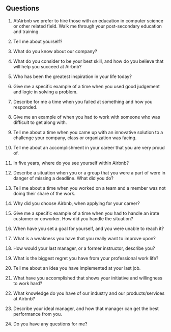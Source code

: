 
## Questions

1. AtAirbnb we prefer to hire those with an education in computer science or other related field. Walk me through your post-secondary education and training.

2. Tell me about yourself?

3. What do you know about our company?

4. What do you consider to be your best skill, and how do you believe that will help you succeed at Airbnb?

5. Who has been the greatest inspiration in your life today?

6. Give me a specific example of a time when you used good judgement and logic in solving a problem.

7. Describe for me a time when you failed at something and how you responded.

8. Give me an example of when you had to work with someone who was difficult to get along with.

9. Tell me about a time when you came up with an innovative solution to a challenge your company, class or organization was facing.

10. Tell me about an accomplishment in your career that you are very proud of.

11. In five years, where do you see yourself within Airbnb?

12. Describe a situation when you or a group that you were a part of were in danger of missing a deadline. What did you do?

13. Tell me about a time when you worked on a team and a member was not doing their share of the work.

14. Why did you choose Airbnb, when applying for your career?

15. Give me a specific example of a time when you had to handle an irate customer or coworker. How did you handle the situation?

16. When have you set a goal for yourself, and you were unable to reach it?

17. What is a weakness you have that you really want to improve upon?

18. How would your last manager, or a former instructor, describe you?

19. What is the biggest regret you have from your professional work life?

20. Tell me about an idea you have implemented at your last job.

21. What have you accomplished that shows your initiative and willingness to work hard?

22. What knowledge do you have of our industry and our products/services at Airbnb?

23. Describe your ideal manager, and how that manager can get the best performance from you.

24. Do you have any questions for me?
